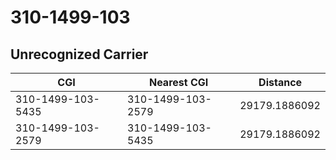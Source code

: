 # 310-1499-103
## Unrecognized Carrier


| CGI | Nearest CGI | Distance |
|-----|-------------|----------|
| 310-1499-103-5435 | 310-1499-103-2579 | 29179.1886092 |
| 310-1499-103-2579 | 310-1499-103-5435 | 29179.1886092 |
